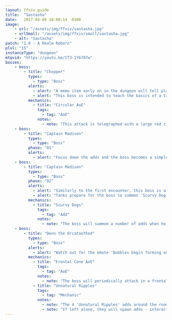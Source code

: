 ```yaml
---
layout: ffxiv_guide
title:  "Sastasha"
date:   2017-04-09 18:00:14 -0300
image:
    - url: "/assets/img/ffxiv/sastasha.jpg"
    - urlSmall: "/assets/img/ffxiv/small/sastasha.jpg"
    - alt: "Sastasha"
patch: "2.0 - A Realm Reborn"
plvl: "15"
instanceType: "dungeon"
mtqvid: "https://youtu.be/tT3-1Yb787w"
bosses:
    - boss:
        - title: "Chopper"
          types:
            - type: "Boss"
          alerts:
            - alert: "A memo item early on in the dungeon will tell players which colour of coral to interact with in order to enter this fight."
            - alert: "This boss is intended to teach the basics of a tank and spank - simply DPS him down."
          mechanics:
            - title: "Circular AoE"
              tags:
                - tag: "AoE"
              notes:
                - note: "This attack is telegraphed with a large red circle."
    - boss:
        - title: "Captain Madison"
          types:
            - type: "Boss"
          phase: "01"
          alerts:
            - alert: "Focus down the adds and the boss becomes a simple tank and spank."
    - boss:
        - title: "Captain Madison"
          types:
            - type: "Boss"
          phase: "02"
          alerts:
            - alert: "Similarly to the first encounter, this boss is a tank and spank."
            - alert: "Tanks prepare for the boss to summon 'Scurvy Dog' adds at the end of the encounter."
          mechanics:
            - title: "Scurvy Dogs"
              tags:
                - tag: "Add"
              notes:
                - note: "The boss will summon a number of adds when he is killed - tanks prepare to pick them up so that DPS can AoE them down."
    - boss:
        - title: "Denn the Orcatoothed"
          types:
            - type: "Boss"
          alerts:
            - alert: "Watch out for the emote 'Bubbles begin forming on the water's surface' - it indicates that the grates around the room are about to spawn adds."
          mechanics:
            - title: "Frontal Cone AoE"
              tags:
                - tag: "AoE"
              notes:
                - note: "The boss will periodically attack in a frontal cone - move out of the telegraph to avoid being hit."
            - title: "Unnatural Ripples"
              tags:
                - tag: "Mechanic"
              notes:
                - note: "The 4 'Unnatural Ripples' adds around the room will periodically begin to bubble."
                - note: "If left alone, they will spawn adds - interact with them when they are bubbling to prevent the spawn."
---
```

